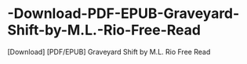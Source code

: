 # -Download-PDF-EPUB-Graveyard-Shift-by-M.L.-Rio-Free-Read
[Download] [PDF/EPUB] Graveyard Shift by M.L. Rio Free Read
